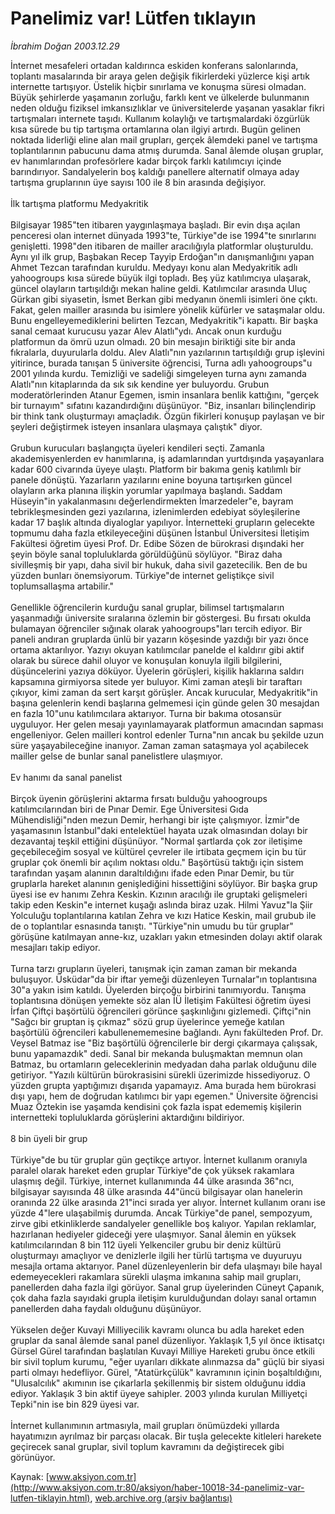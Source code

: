 # Panelimiz var! Lütfen tıklayın

*İbrahim Doğan 2003.12.29*

<font class="agenda2NewsSpot">
 İnternet mesafeleri ortadan kaldırınca eskiden konferans salonlarında, toplantı masalarında bir araya gelen değişik fikirlerdeki yüzlerce kişi artık internette tartışıyor. Üstelik hiçbir sınırlama ve konuşma süresi olmadan. Büyük şehirlerde yaşamanın zorluğu, farklı kent ve ülkelerde bulunmanın neden olduğu fiziksel imkansızlıklar ve üniversitelerde yaşanan yasaklar fikri tartışmaları internete taşıdı. Kullanım kolaylığı ve tartışmalardaki özgürlük kısa sürede bu tip tartışma ortamlarına olan ilgiyi artırdı. Bugün gelinen noktada liderliği eline alan mail grupları, gerçek âlemdeki panel ve tartışma toplantılarının pabucunu dama atmış durumda.
</font>
<font class="newsDetail">
 Sanal âlemde oluşan gruplar, ev hanımlarından profesörlere kadar birçok farklı katılımcıyı içinde barındırıyor. Sandalyelerin boş kaldığı panellere alternatif olmaya aday tartışma gruplarının üye sayısı 100 ile 8 bin arasında değişiyor.
 <br/>
 <br/>
 İlk tartışma platformu Medyakritik
 <br/>
 <br/>
 Bilgisayar 1985"ten itibaren yaygınlaşmaya başladı. Bir evin dışa açılan penceresi olan internet dünyada 1993"te, Türkiye"de ise 1994"te sınırlarını genişletti. 1998"den itibaren de mailler aracılığıyla platformlar oluşturuldu. Aynı yıl ilk grup, Başbakan Recep Tayyip Erdoğan"ın danışmanlığını yapan Ahmet Tezcan tarafından kuruldu. Medyayı konu alan Medyakritik adlı yahoogroups kısa sürede büyük ilgi topladı. Beş yüz katılımcıya ulaşarak, güncel olayların tartışıldığı mekan haline geldi. Katılımcılar arasında Uluç Gürkan gibi siyasetin, İsmet Berkan gibi medyanın önemli isimleri öne çıktı. Fakat, gelen mailler arasında bu isimlere yönelik küfürler ve sataşmalar oldu. Bunu engelleyemediklerini belirten Tezcan, Medyakritik"i kapattı. Bir başka sanal cemaat kurucusu yazar Alev Alatlı"ydı. Ancak onun kurduğu platformun da ömrü uzun olmadı. 20 bin mesajın biriktiği site bir anda fıkralarla, duyurularla doldu. Alev Alatlı"nın yazılarının tartışıldığı grup işlevini yitirince, burada tanışan 5 üniversite öğrencisi, Turna adlı yahoogroups"u 2001 yılında kurdu. Temizliği ve sadeliği simgeleyen turna aynı zamanda Alatlı"nın kitaplarında da sık sık kendine yer buluyordu. Grubun moderatörlerinden Atanur Egemen, ismin insanlara benlik kattığını, "gerçek bir turnayım" sıfatını kazandırdığını düşünüyor. "Biz, insanları bilinçlendirip bir think tank oluşturmayı amaçladık. Özgün fikirleri konuşup paylaşan ve bir şeyleri değiştirmek isteyen insanlara ulaşmaya çalıştık" diyor.
 <br/>
 <br/>
 Grubun kurucuları başlangıçta üyeleri kendileri seçti. Zamanla akademisyenlerden ev hanımlarına, iş adamlarından yurtdışında yaşayanlara kadar 600 civarında üyeye ulaştı. Platform bir bakıma geniş katılımlı bir panele dönüştü. Yazarların yazılarını enine boyuna tartışırken güncel olayların arka planına ilişkin yorumlar yapılmaya başlandı. Saddam Hüseyin"in yakalanmasını değerlendirmekten İmarzedeler"e, bayram tebrikleşmesinden gezi yazılarına, izlenimlerden edebiyat söyleşilerine kadar 17 başlık altında diyaloglar yapılıyor. İnternetteki grupların gelecekte topmumu daha fazla etkileyeceğini düşünen İstanbul Üniversitesi İletişim Fakültesi öğretim üyesi Prof. Dr. Edibe Sözen de bürokrasi dışındaki her şeyin böyle sanal topluluklarda görüldüğünü söylüyor. "Biraz daha sivilleşmiş bir yapı, daha sivil bir hukuk, daha sivil gazetecilik. Ben de bu yüzden bunları önemsiyorum. Türkiye"de internet geliştikçe sivil toplumsallaşma artabilir."
 <br/>
 <br/>
 Genellikle öğrencilerin kurduğu sanal gruplar, bilimsel tartışmaların yaşanmadığı üniversite sıralarına özlemin bir göstergesi. Bu fırsatı okulda bulamayan öğrenciler sığınak olarak yahoogroups"ları tercih ediyor. Bir paneli andıran gruplarda ünlü bir yazarın köşesinde yazdığı bir yazı önce ortama aktarılıyor. Yazıyı okuyan katılımcılar panelde el kaldırır gibi aktif olarak bu sürece dahil oluyor ve konuşulan konuyla ilgili bilgilerini, düşüncelerini yazıya döküyor. Üyelerin görüşleri, kişilik haklarına saldırı kapsamına girmiyorsa sitede yer buluyor. Kimi zaman ateşli bir taraftarı çıkıyor, kimi zaman da sert karşıt görüşler. Ancak kurucular, Medyakritik"in başına gelenlerin kendi başlarına gelmemesi için günde gelen 30 mesajdan en fazla 10"unu katılımcılara aktarıyor. Turna bir bakıma otosansür uyguluyor. Her gelen mesajı yayınlamayarak platformun amacından sapması engelleniyor. Gelen mailleri kontrol edenler Turna"nın ancak bu şekilde uzun süre yaşayabileceğine inanıyor. Zaman zaman sataşmaya yol açabilecek mailler gelse de bunlar sanal panelistlere ulaşmıyor.
 <br/>
 <br/>
 Ev hanımı da sanal panelist
 <br/>
 <br/>
 Birçok üyenin görüşlerini aktarma fırsatı bulduğu yahoogroups katılımcılarından biri de Pınar Demir. Ege Üniversitesi Gıda Mühendisliği"nden mezun Demir, herhangi bir işte çalışmıyor. İzmir"de yaşamasının İstanbul"daki entelektüel hayata uzak olmasından dolayı bir dezavantaj teşkil ettiğini düşünüyor. "Normal şartlarda çok zor iletişime geçebileceğim sosyal ve kültürel çevreler ile irtibata geçmem için bu tür gruplar çok önemli bir açılım noktası oldu." Başörtüsü taktığı için sistem tarafından yaşam alanının daraltıldığını ifade eden Pınar Demir, bu tür gruplarla hareket alanının genişlediğini hissettiğini söylüyor. Bir başka grup üyesi ise ev hanımı Zehra Keskin. Kızının aracılığı ile gruptaki gelişmeleri takip eden Keskin"e internet kuşağı aslında biraz uzak. Hilmi Yavuz"la Şiir Yolculuğu toplantılarına katılan Zehra ve kızı Hatice Keskin, mail grubub ile de o toplantılar esnasında tanıştı. "Türkiye"nin umudu bu tür gruplar" görüşüne katılmayan anne-kız, uzakları yakın etmesinden dolayı aktif olarak mesajları takip ediyor.
 <br/>
 <br/>
 Turna tarzı grupların üyeleri, tanışmak için zaman zaman bir mekanda buluşuyor. Üsküdar"da bir iftar yemeği düzenleyen Turnalar"ın toplantısına 30"a yakın isim katıldı. Üyelerden birçoğu birbirini tanımıyordu. Tanışma toplantısına dönüşen yemekte söz alan İÜ İletişim Fakültesi öğretim üyesi İrfan Çiftçi başörtülü öğrencileri görünce şaşkınlığını gizlemedi. Çiftçi"nin "Sağcı bir gruptan iş çıkmaz" sözü grup üyelerince yemeğe katılan başörtülü öğrencileri kabullenememesine bağlandı. Aynı fakülteden Prof. Dr. Veysel Batmaz ise "Biz başörtülü öğrencilerle bir dergi çıkarmaya çalışsak, bunu yapamazdık" dedi. Sanal bir mekanda buluşmaktan memnun olan Batmaz, bu ortamların geleceklerinin medyadan daha parlak olduğunu dile getiriyor. "Yazılı kültürün bürokrasisini sürekli üzerimizde hissediyoruz. O yüzden grupta yaptığımızı dışarıda yapamayız. Ama burada hem bürokrasi dışı yapı, hem de doğrudan katılımcı bir yapı egemen." Üniversite öğrencisi Muaz Öztekin ise yaşamda kendisini çok fazla ispat edememiş kişilerin internetteki topluluklarda görüşlerini aktardığını bildiriyor.
 <br/>
 <br/>
 8 bin üyeli bir grup
 <br/>
 <br/>
 Türkiye"de bu tür gruplar gün geçtikçe artıyor. İnternet kullanım oranıyla paralel olarak hareket eden gruplar Türkiye"de çok yüksek rakamlara ulaşmış değil. Türkiye, internet kullanımında 44 ülke arasında 36"ncı, bilgisayar sayısında 48 ülke arasında 44"üncü bilgisayar olan hanelerin oranında 22 ülke arasında 21"inci sırada yer alıyor. İnternet kullanım oranı ise yüzde 4"lere ulaşabilmiş durumda. Ancak Türkiye"de panel, sempozyum, zirve gibi etkinliklerde sandalyeler genellikle boş kalıyor. Yapılan reklamlar, hazırlanan hediyeler gideceği yere ulaşmıyor. Sanal âlemin en yüksek katılımcılarından 8 bin 112 üyeli Yelkenciler grubu bir deniz kültürü oluşturmayı amaçlıyor ve denizlerle ilgili her türlü tartışma ve duyuruyu mesajla ortama aktarıyor. Panel düzenleyenlerin bir defa ulaşmayı bile hayal edemeyecekleri rakamlara sürekli ulaşma imkanına sahip mail grupları, panellerden daha fazla ilgi görüyor. Sanal grup üyelerinden Cüneyt Çapanık, çok daha fazla sayıdaki grupla iletişim kurulduğundan dolayı sanal ortamın panellerden daha faydalı olduğunu düşünüyor.
 <br/>
 <br/>
 Yükselen değer Kuvayi Milliyecilik kavramı olunca bu adla hareket eden gruplar da sanal âlemde sanal panel düzenliyor. Yaklaşık 1,5 yıl önce iktisatçı Gürsel Gürel tarafından başlatılan Kuvayi Milliye Hareketi grubu önce etkili bir sivil toplum kurumu, "eğer uyarıları dikkate alınmazsa da" güçlü bir siyasi parti olmayı hedefliyor. Gürel, "Atatürkçülük" kavramının içinin boşaltıldığını, "Ulusalcılık" akımının ise çıkarlarla şekillenmiş bir sistem olduğunu iddia ediyor. Yaklaşık 3 bin aktif üyeye sahipler. 2003 yılında kurulan Milliyetçi Tepki"nin ise bin 829 üyesi var.
 <br/>
 <br/>
 İnternet kullanımının artmasıyla, mail grupları önümüzdeki yıllarda hayatımızın ayrılmaz bir parçası olacak. Bir tuşla gelecekte kitleleri harekete geçirecek sanal gruplar, sivil toplum kavramını da değiştirecek gibi görünüyor.
</font>

Kaynak: [www.aksiyon.com.tr](http://www.aksiyon.com.tr:80/aksiyon/haber-10018-34-panelimiz-var-lutfen-tiklayin.html), [web.archive.org (arşiv bağlantısı)](http://web.archive.org/web/20110511190313/http://www.aksiyon.com.tr:80/aksiyon/haber-10018-34-panelimiz-var-lutfen-tiklayin.html)
